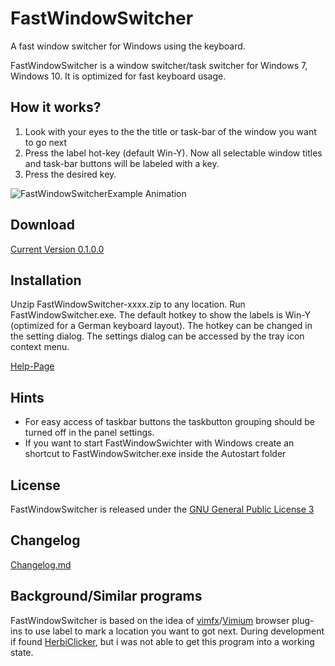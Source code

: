 # FastWindowSwitcher

A fast window switcher for Windows using the keyboard.

FastWindowSwitcher is a window switcher/task switcher for Windows 7, Windows 10.
It is optimized for fast keyboard usage.

## How it works?

1. Look with your eyes to the the title or task-bar of the window you want to go next
2. Press the label hot-key (default Win-Y). Now all selectable window titles and task-bar buttons will be labeled with a key.
3. Press the desired key.


![FastWindowSwitcherExample Animation](https://github.com/JochenBaier/fastwindowswitcher/blob/master/homepage/fws_example_animation.gif)

## Download

[Current Version 0.1.0.0](https://github.com/JochenBaier/fastwindowswitcher/blob/master/homepage/releases/FastWindowSwitcher-0100.zip)

## Installation

Unzip  FastWindowSwitcher-xxxx.zip to any location. Run FastWindowSwitcher.exe.
The default hotkey to show the labels is Win-Y (optimized for a German keyboard layout). The hotkey can be changed in the setting dialog. The settings dialog can be accessed by the tray icon context menu.

[Help-Page](https://github.com/JochenBaier/fastwindowswitcher/wiki/Help)

## Hints

- For easy access of  taskbar buttons the taskbutton grouping should be turned off in the panel settings.
- If you want to start FastWindowSwichter with Windows create an shortcut to FastWindowSwitcher.exe inside the Autostart folder

## License

FastWindowSwitcher is released under the [GNU General Public License 3](https://www.gnu.org/licenses/gpl-3.0.de.html)

## Changelog

[Changelog.md](https://github.com/JochenBaier/fastwindowswitcher/blob/master/Changelog.md)

## Background/Similar programs

FastWindowSwitcher is based on the idea of [vimfx](https://addons.mozilla.org/de/firefox/addon/vimfx/)/[Vimium](https://vimium.github.io/) browser plug-ins to use label to mark a location you want to got next.  During development if found [HerbiClicker](http://herbi.org/HerbiClicker/HerbiClicker.htm), but i was not able to get this program into a working state.




